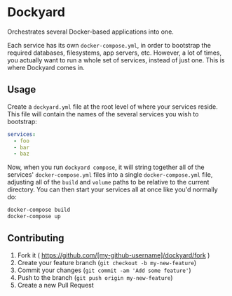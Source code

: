 # Dockyard

Orchestrates several Docker-based applications into one.

Each service has its own `docker-compose.yml`, in order to bootstrap the required databases, filesystems, app servers, etc. However, a lot of times, you actually want to run a whole set of services, instead of just one. This is where Dockyard comes in.

## Usage
Create a `dockyard.yml` file at the root level of where your services reside. This file will contain the names of the several services you wish to bootstrap:

```yaml
services:
  - foo
  - bar
  - baz
```

Now, when you run `dockyard compose`, it will string together all of the services' `docker-compose.yml` files into a single `docker-compose.yml` file, adjusting all of the `build` and `volume` paths to be relative to the current directory. You can then start your services all at once like you'd normally do:

```bash
docker-compose build
docker-compose up
```

## Contributing

1. Fork it ( https://github.com/[my-github-username]/dockyard/fork )
2. Create your feature branch (`git checkout -b my-new-feature`)
3. Commit your changes (`git commit -am 'Add some feature'`)
4. Push to the branch (`git push origin my-new-feature`)
5. Create a new Pull Request
